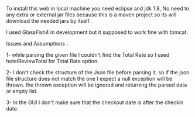 To install this web in local machine you need eclipse and jdk 1.8, No need to any extra or external jar files because this is a maven project so its will download the needed jars by itself.

I used GlassFish4 in development but it supposed to work fine with tomcat.

Issues and Assumptions :

1- while parsing the given file I couldn't find the Total Rate so I used hotelReviewTotal for Total Rate option.

2- I don't check the structure of the Json file before parsing it. so if the json file structure does not match the one I expect a null exception will be thrown. the thrown exception will be ignored and returning the parsed data or empty list.

3- In the GUI I don't make sure that the checkout date is after the checkin date.
